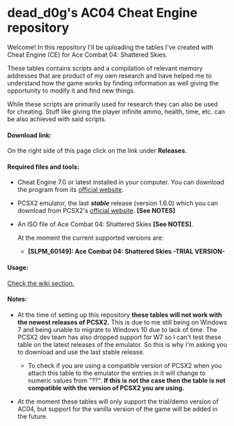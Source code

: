 # dead_d0g's AC04 Cheat Engine repository

Welcome! In this repository I'll be uploading the tables I've created with Cheat Engine (CE) for Ace Combat 04: Shattered Skies.

These tables contains scripts and a compilation of relevant memory addresses that are product of my own research and have helped me to understand how the game works by finding information as well giving the opportunity to modify it and find new things.

While these scripts are primarily used for research they can also be used for cheating. Stuff like giving the player infinite ammo, health, time, etc. can be also achieved with said scripts.

#### Download link:

On the right side of this page click on the link under **Releases.**

#### Required files and tools:

- Cheat Engine 7.0 or latest installed in your computer. You can download the program from its [official website](https://www.cheatengine.org/).

- PCSX2 emulator, the last **_stable_** release (version 1.6.0) which you can download from PCSX2's [official website](https://pcsx2.net/downloads/). **[See NOTES]**

- An ISO file of Ace Combat 04: Shattered Skies **[See NOTES]**.

  At the moment the current supported versions are:
  - **[SLPM_60149]: Ace Combat 04: Shattered Skies -TRIAL VERSION-**

#### Usage:

[Check the wiki section.](https://github.com/deaththed0g/dead_d0g-s-AC04-Cheat-Engine-repository/wiki)

#### Notes:

- At the time of setting up this repository **these tables will not work with the newest releases of PCSX2.** This is due to me still being on Windows 7 and being unable to migrate to Windows 10 due to lack of time. The PCSX2 dev team has also dropped support for W7 so I can't test these table on the latest releases of the emulator. So this is why I'm asking you to download and use the last stable release.
  - To check if you are using a compatible version of PCSX2 when you attach this table to the emulator the entries in it will change to numeric values from "??". **If this is not the case then the table is not compatible with the version  of PCSX2 you are using.**
 
 - At the moment these tables will only support the trial/demo version of AC04, but support for the vanilla version of the game will be added in the future.
